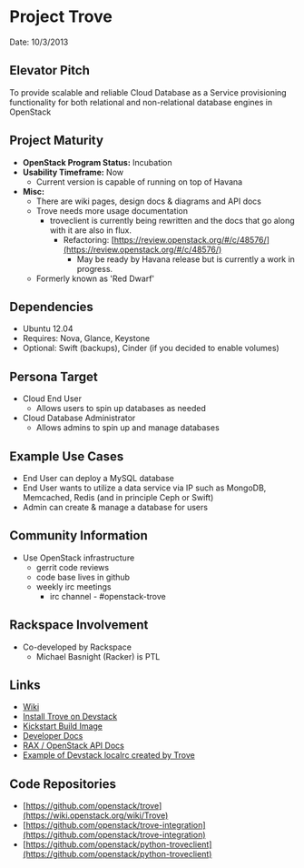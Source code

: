 # Project Trove 

Date: 10/3/2013

## Elevator Pitch

To provide scalable and reliable Cloud Database as a Service provisioning
functionality for both relational and non-relational database engines in
OpenStack

## Project Maturity
* **OpenStack Program Status:** Incubation
* **Usability Timeframe:** Now
  * Current version is capable of running on top of Havana
* **Misc:**
    * There are wiki pages, design docs & diagrams and API docs
    * Trove needs more usage documentation
        * troveclient is currently being rewritten and 
            the docs that go along with it are also in flux.
            *  Refactoring: [https://review.openstack.org/#/c/48576/](https://review.openstack.org/#/c/48576/)
                *  May be ready by Havana release but is currently a work in progress.
  * Formerly known as 'Red Dwarf'

## Dependencies
* Ubuntu 12.04
* Requires: Nova, Glance, Keystone
* Optional: Swift (backups), Cinder (if you decided to enable volumes)


## Persona Target
* Cloud End User
  * Allows users to spin up databases as needed
* Cloud Database Administrator
  * Allows admins to spin up and manage databases
  
## Example Use Cases
* End User can deploy a MySQL database
* End User wants to utilize a data service via IP such as MongoDB, Memcached, Redis (and in principle Ceph or Swift)
* Admin can create & manage a database for users

## Community Information
* Use OpenStack infrastructure
  * gerrit code reviews
  * code base lives in github
  * weekly irc meetings
      * irc channel - #openstack-trove

## Rackspace Involvement
* Co-developed by Rackspace
    * Michael Basnight (Racker) is PTL

## Links
* [Wiki](https://wiki.openstack.org/wiki/Trove)
* [Install Trove on Devstack](https://wiki.openstack.org/wiki/Trove/installation)
* [Kickstart Build Image](https://github.com/openstack/trove-integration/blob/master/README.md#kick-start-the-buildtest-initbuild-image-commands)
* [Developer Docs](http://docs.openstack.org/developer/trove/)
* [RAX / OpenStack API Docs](http://docs.rackspace.com/cdb/api/v1.0/cdb-devguide/content/overview.html)
* [Example of Devstack localrc created by Trove](https://gist.github.com/metral/6813412)

## Code Repositories
* [https://github.com/openstack/trove](https://wiki.openstack.org/wiki/Trove)
* [https://github.com/openstack/trove-integration](https://github.com/openstack/trove-integration)
* [https://github.com/openstack/python-troveclient](https://github.com/openstack/python-troveclient)

